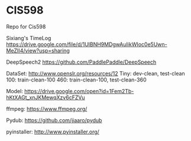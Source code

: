 # CIS598
Repo for Cis598

Sixiang's TimeLog
https://drive.google.com/file/d/1UlBNH9MDgwAuIikWIoc0e5Uwn-MeZII4/view?usp=sharing

DeepSpeech2
https://github.com/PaddlePaddle/DeepSpeech

DataSet:
http://www.openslr.org/resources/12
Tiny:
dev-clean, test-clean
100:
train-clean-100
460:
train-clean-100, test-clean-360

Model:
https://drive.google.com/open?id=1Fem2Tb-hKtXAGt_xnJKMewqXzv6cFZVu

ffmpeg:
https://www.ffmpeg.org/

Pydub:
https://github.com/jiaaro/pydub

pyinstaller:
http://www.pyinstaller.org/